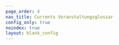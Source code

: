 ```yaml
---
page_order: 4
nav_title: Currents Veranstaltungsglossar
config_only: true
noindex: true
layout: blank_config
---
```

